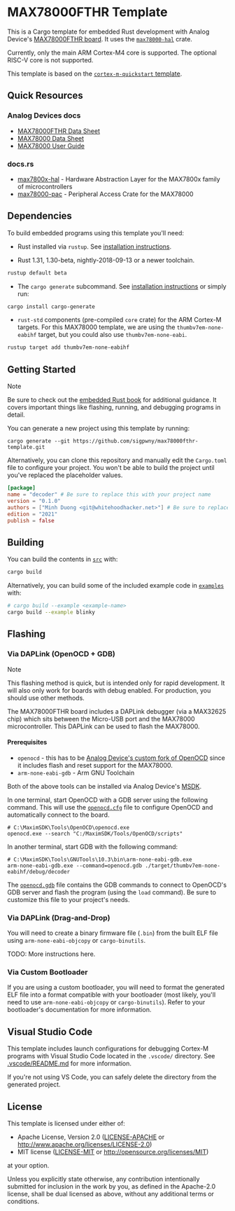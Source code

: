 # MAX78000FTHR Template
This is a Cargo template for embedded Rust development with Analog Device's [MAX78000FTHR board](https://www.analog.com/en/resources/evaluation-hardware-and-software/evaluation-boards-kits/max78000fthr.html). It uses the [`max78000-hal`](https://github.com/sigpwny/max78000-hal) crate.

Currently, only the main ARM Cortex-M4 core is supported. The optional RISC-V core is not supported.

This template is based on the [`cortex-m-quickstart` template](https://github.com/rust-embedded/cortex-m-quickstart).

## Quick Resources
### Analog Devices docs
- [MAX78000FTHR Data Sheet](https://www.analog.com/media/en/technical-documentation/data-sheets/MAX78000FTHR.pdf)
- [MAX78000 Data Sheet](https://www.analog.com/media/en/technical-documentation/data-sheets/MAX78000.pdf)
- [MAX78000 User Guide](https://www.analog.com/media/en/technical-documentation/user-guides/max78000-user-guide.pdf)
### docs.rs
- [max7800x-hal](https://docs.rs/max7800x-hal) - Hardware Abstraction Layer for the MAX7800x family of microcontrollers
- [max78000-pac](https://docs.rs/max78000-pac) - Peripheral Access Crate for the MAX78000

## Dependencies
To build embedded programs using this template you'll need:

- Rust installed via `rustup`. See [installation instructions](https://www.rust-lang.org/tools/install).

- Rust 1.31, 1.30-beta, nightly-2018-09-13 or a newer toolchain.
```sh
rustup default beta
```

- The `cargo generate` subcommand. See [installation instructions](https://github.com/ashleygwilliams/cargo-generate#installation) or simply run:
```sh
cargo install cargo-generate
```

- `rust-std` components (pre-compiled `core` crate) for the ARM Cortex-M targets. For this MAX78000 template, we are using the `thumbv7em-none-eabihf` target, but you could also use `thumbv7em-none-eabi`.
```sh
rustup target add thumbv7em-none-eabihf
```

## Getting Started
> [!NOTE]  
> Be sure to check out the [embedded Rust book](https://rust-embedded.github.io/book) for additional guidance. It covers important things like flashing, running, and debugging programs in detail.

You can generate a new project using this template by running:
```
cargo generate --git https://github.com/sigpwny/max78000fthr-template.git
```

Alternatively, you can clone this repository and manually edit the `Cargo.toml` file to configure your project. You won't be able to build the project until you've replaced the placeholder values.

```toml
[package]
name = "decoder" # Be sure to replace this with your project name
version = "0.1.0"
authors = ["Minh Duong <git@whitehoodhacker.net>"] # Be sure to replace this with your name(s)
edition = "2021"
publish = false
```

## Building
You can build the contents in [`src`](./src) with:
```sh
cargo build
```

Alternatively, you can build some of the included example code in [`examples`](./examples) with:
```sh
# cargo build --example <example-name>
cargo build --example blinky
```

## Flashing
### Via DAPLink (OpenOCD + GDB)
> [!NOTE]  
> This flashing method is quick, but is intended only for rapid development. It will also only work for boards with debug enabled. For production, you should use other methods.

The MAX78000FTHR board includes a DAPLink debugger (via a MAX32625 chip) which sits between the Micro-USB port and the MAX78000 microcontroller. This DAPLink can be used to flash the MAX78000.

#### Prerequisites
- `openocd` - this has to be [Analog Device's custom fork of OpenOCD](https://github.com/analogdevicesinc/openocd/tree/release) since it includes flash and reset support for the MAX78000.
- `arm-none-eabi-gdb` - Arm GNU Toolchain

Both of the above tools can be installed via Analog Device's [MSDK](https://analogdevicesinc.github.io/msdk/USERGUIDE/#installation).

In one terminal, start OpenOCD with a GDB server using the following command. This will use the [`openocd.cfg`](./openocd.cfg) file to configure OpenOCD and automatically connect to the board.
```pwsh
# C:\MaximSDK\Tools\OpenOCD\openocd.exe
openocd.exe --search "C:/MaximSDK/Tools/OpenOCD/scripts"
```
In another terminal, start GDB with the following command:
```pwsh
# C:\MaximSDK\Tools\GNUTools\10.3\bin\arm-none-eabi-gdb.exe
arm-none-eabi-gdb.exe --command=openocd.gdb ./target/thumbv7em-none-eabihf/debug/decoder
```

The [`openocd.gdb`](./openocd.gdb) file contains the GDB commands to connect to OpenOCD's GDB server and flash the program (using the `load` command). Be sure to customize this file to your project's needs.

### Via DAPLink (Drag-and-Drop)
You will need to create a binary firmware file (`.bin`) from the built ELF file using `arm-none-eabi-objcopy` or `cargo-binutils`.

TODO: More instructions here.

### Via Custom Bootloader
If you are using a custom bootloader, you will need to format the generated ELF file into a format compatible with your bootloader (most likely, you'll need to use `arm-none-eabi-objcopy` or `cargo-binutils`). Refer to your bootloader's documentation for more information.

## Visual Studio Code
This template includes launch configurations for debugging Cortex-M programs with Visual Studio Code located in the `.vscode/` directory. See [.vscode/README.md](./.vscode/README.md) for more information.

If you're not using VS Code, you can safely delete the directory from the generated project.

## License
This template is licensed under either of:

- Apache License, Version 2.0 ([LICENSE-APACHE](LICENSE-APACHE) or
  http://www.apache.org/licenses/LICENSE-2.0)
- MIT license ([LICENSE-MIT](LICENSE-MIT) or http://opensource.org/licenses/MIT)

at your option.

Unless you explicitly state otherwise, any contribution intentionally submitted
for inclusion in the work by you, as defined in the Apache-2.0 license, shall be
dual licensed as above, without any additional terms or conditions.